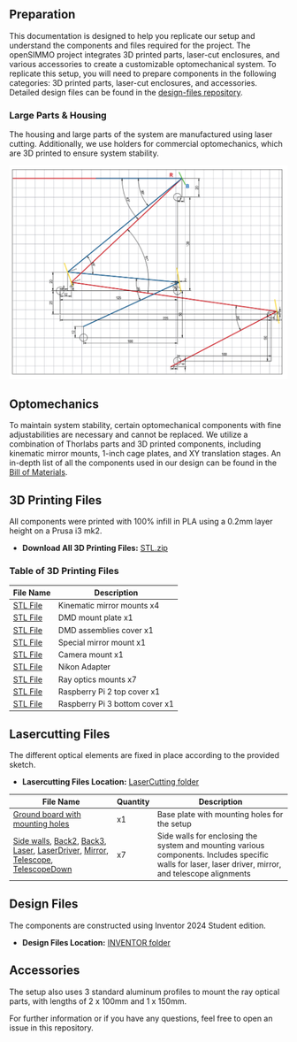 ## Preparation

This documentation is designed to help you replicate our setup and understand the components and files required for the project. The openSIMMO project integrates 3D printed parts, laser-cut enclosures, and various accessories to create a customizable optomechanical system.
To replicate this setup, you will need to prepare components in the following categories: 3D printed parts, laser-cut enclosures, and accessories. Detailed design files can be found in the [design-files repository](https://github.com/openSIMMO/openSIMMO/).

### Large Parts & Housing

The housing and large parts of the system are manufactured using laser cutting. Additionally, we use holders for commercial optomechanics, which are 3D printed to ensure system stability.

![](./IMAGES/PositionDiagram.PNG)

## Optomechanics

To maintain system stability, certain optomechanical components with fine adjustabilities are necessary and cannot be replaced. We utilize a combination of Thorlabs parts and 3D printed components, including kinematic mirror mounts, 1-inch cage plates, and XY translation stages. An in-depth list of all the components used in our design can be found in the [Bill of Materials](./02_1_BillOfMaterials.md).

## 3D Printing Files

All components were printed with 100% infill in PLA using a 0.2mm layer height on a Prusa i3 mk2.

- **Download All 3D Printing Files:** [STL.zip](https://github.com/openSIMMO/openSIMMO/raw/master/STL/STL.zip)

### Table of 3D Printing Files

| File Name | Description |
|-----------|-------------|
| [STL File](https://github.com/openSIMMO/openSIMMO/tree/master/STL/Assembly_SIMMO_1_10_Mountinplate_Mirrors_v0_18.stl) | Kinematic mirror mounts x4 |
| [STL File](https://github.com/openSIMMO/openSIMMO/tree/master/STL/Assembly_SIMMO_1_Adapter_DMD_KM100_1.stl) | DMD mount plate x1 |
| [STL File](https://github.com/openSIMMO/openSIMMO/tree/master/STL/Assembly_SIMMO_1_Cover_new_7.stl) | DMD assemblies cover x1 |
| [STL File](https://github.com/openSIMMO/openSIMMO/tree/master/STL/Assembly_SIMMO_1_MCH011_FLASH_BOARD_54.stl) | Special mirror mount x1 |
| [STL File](https://github.com/openSIMMO/openSIMMO/tree/master/STL/Assembly_SIMMO_1_Nikon_Ti2E_3.stl) | Camera mount x1 |
| [STL File](https://github.com/openSIMMO/openSIMMO/tree/master/STL/Assembly_SIMMO_1_RailOptiX_Thorlabs_63.stl) | Nikon Adapter |
| [STL File](https://github.com/openSIMMO/openSIMMO/tree/master/STL/Assembly_SIMMO_1_RailOptiX_Thorlabs_69.stl) | Ray optics mounts x7 |
| [STL File](https://github.com/openSIMMO/openSIMMO/tree/master/STL/Assembly_SIMMO_1_rpi2-top_netfabb_70.stl) | Raspberry Pi 2 top cover x1 |
| [STL File](https://github.com/openSIMMO/openSIMMO/tree/master/STL/Assembly_SIMMO_1_rpi3-bottom_100mm-vesa_netfabb_71.stl) | Raspberry Pi 3 bottom cover x1 |

## Lasercutting Files

The different optical elements are fixed in place according to the provided sketch.

- **Lasercutting Files Location:** [LaserCutting folder](https://github.com/openSIMMO/openSIMMO/tree/master/LaserCutting)

| File Name | Quantity | Description |
|-----------|----------|-------------|
| [Ground board with mounting holes](https://github.com/openSIMMO/openSIMMO/blob/master/LaserCutting/BaseplateSIMMO.dxf) | x1 | Base plate with mounting holes for the setup |
| [Side walls](https://github.com/openSIMMO/openSIMMO/blob/master/LaserCutting/Sidewall_Back1.dxf), [Back2](https://github.com/openSIMMO/openSIMMO/blob/master/LaserCutting/Sidewall_Back2.dxf), [Back3](https://github.com/openSIMMO/openSIMMO/blob/master/LaserCutting/Sidewall_Back3.dxf), [Laser](https://github.com/openSIMMO/openSIMMO/blob/master/LaserCutting/Sidewall_Laser.dxf), [LaserDriver](https://github.com/openSIMMO/openSIMMO/blob/master/LaserCutting/Sidewall_LaserDriver.dxf), [Mirror](https://github.com/openSIMMO/openSIMMO/blob/master/LaserCutting/Sidewall_Mirror.dxf), [Telescope](https://github.com/openSIMMO/openSIMMO/blob/master/LaserCutting/Sidewall_Telescope.dxf), [TelescopeDown](https://github.com/openSIMMO/openSIMMO/blob/master/LaserCutting/Sidewall_TelescopeDown.dxf) | x7 | Side walls for enclosing the system and mounting various components. Includes specific walls for laser, laser driver, mirror, and telescope alignments |


## Design Files

The components are constructed using Inventor 2024 Student edition.

- **Design Files Location:** [INVENTOR folder](https://github.com/openSIMMO/openSIMMO/tree/master/INVENTOR)

## Accessories

The setup also uses 3 standard aluminum profiles to mount the ray optical parts, with lengths of 2 x 100mm and 1 x 150mm.

For further information or if you have any questions, feel free to open an issue in this repository.
